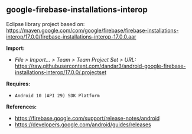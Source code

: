 ## google-firebase-installations-interop

Eclipse library project based on:<br/>
https://maven.google.com/com/google/firebase/firebase-installations-interop/17.0.0/firebase-installations-interop-17.0.0.aar

**Import:**
- _File > Import... > Team > Team Project Set > URL:_<br/>
  https://raw.githubusercontent.com/dandar3/android-google-firebase-installations-interop/17.0.0/.projectset

**Requires:**
- `Android 10 (API 29) SDK Platform`

**References:**
- https://firebase.google.com/support/release-notes/android
- https://developers.google.com/android/guides/releases